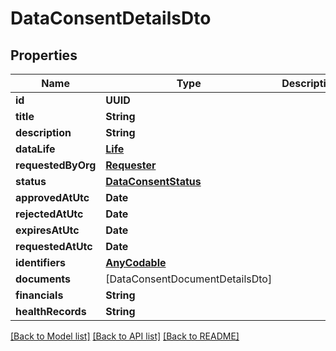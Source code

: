 # DataConsentDetailsDto

## Properties
Name | Type | Description | Notes
------------ | ------------- | ------------- | -------------
**id** | **UUID** |  | 
**title** | **String** |  | [optional] 
**description** | **String** |  | [optional] 
**dataLife** | [**Life**](Life.md) |  | [optional] 
**requestedByOrg** | [**Requester**](Requester.md) |  | [optional] 
**status** | [**DataConsentStatus**](DataConsentStatus.md) |  | [optional] 
**approvedAtUtc** | **Date** |  | [optional] 
**rejectedAtUtc** | **Date** |  | [optional] 
**expiresAtUtc** | **Date** |  | [optional] 
**requestedAtUtc** | **Date** |  | [optional] 
**identifiers** | [**AnyCodable**](.md) |  | [optional] 
**documents** | [DataConsentDocumentDetailsDto] |  | [optional] 
**financials** | **String** |  | [optional] 
**healthRecords** | **String** |  | [optional] 

[[Back to Model list]](../README.md#documentation-for-models) [[Back to API list]](../README.md#documentation-for-api-endpoints) [[Back to README]](../README.md)



